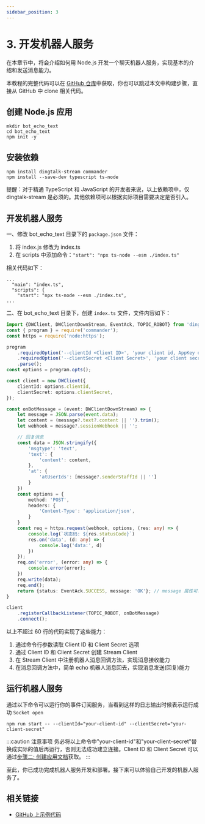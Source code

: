 ```yaml
---
sidebar_position: 3
---
```


# 3. 开发机器人服务

在本章节中，将会介绍如何用 Node.js 开发一个聊天机器人服务，实现基本的介绍和发送消息能力。

本教程的完整代码可以在 [GitHub 仓库](https://github.com/open-dingtalk/dingtalk-tutorial-nodejs)中获取，你也可以跳过本文中构建步骤，直接从 GitHub 中 clone 相关代码。

## 创建 Node.js 应用

```shell
mkdir bot_echo_text
cd bot_echo_text
npm init -y
```

## 安装依赖

```shell
npm install dingtalk-stream commander
npm install --save-dev typescript ts-node
```

提醒：对于精通 TypeScript 和 JavaScript 的开发者来说，以上依赖项中，仅 dingtalk-stream 是必须的。其他依赖项可以根据实际项目需要决定是否引入。

## 开发机器人服务

一、修改 bot_echo_text 目录下的 `package.json` 文件：

1. 将 index.js 修改为 index.ts
2. 在 scripts 中添加命令：`"start": "npx ts-node --esm ./index.ts"`

相关代码如下：
```text {2,4} title="package.json"
...
  "main": "index.ts",
  "scripts": {
    "start": "npx ts-node --esm ./index.ts",
...
```

二、在 bot_echo_text 目录下，创建 `index.ts` 文件，文件内容如下：

```typescript title="index.ts" {16-49} showLineNumbers
import {DWClient, DWClientDownStream, EventAck, TOPIC_ROBOT} from 'dingtalk-stream';
const { program } = require('commander');
const https = require('node:https');

program
    .requiredOption('--clientId <Client ID>', 'your client id, AppKey or SuiteKey')
    .requiredOption('--clientSecret <Client Secret>', 'your client secret, AppSecret or SuiteSecret')
    .parse();
const options = program.opts();

const client = new DWClient({
    clientId: options.clientId,
    clientSecret: options.clientSecret,
});

const onBotMessage = (event: DWClientDownStream) => {
    let message = JSON.parse(event.data);
    let content = (message?.text?.content || '').trim();
    let webhook = message?.sessionWebhook || '';

    // 回复消息
    const data = JSON.stringify({
        'msgtype': 'text',
        'text': {
            'content': content,
        },
        'at': {
            'atUserIds': [message?.senderStaffId || '']
        }
    })
    const options = {
        method: 'POST',
        headers: {
            'Content-Type': 'application/json',
        }
    }
    const req = https.request(webhook, options, (res: any) => {
        console.log(`状态码: ${res.statusCode}`)
        res.on('data', (d: any) => {
            console.log('data:', d)
        })
    });
    req.on('error', (error: any) => {
        console.error(error);
    })
    req.write(data);
    req.end();
    return {status: EventAck.SUCCESS, message: 'OK'}; // message 属性可以是任意字符串；
}

client
    .registerCallbackListener(TOPIC_ROBOT, onBotMessage)
    .connect();
```

以上不超过 60 行的代码实现了这些能力：
1. 通过命令行参数读取 Client ID 和 Client Secret 选项
2. 通过 Client ID 和 Client Secret 创建 Stream Client
3. 在 Stream Client 中注册机器人消息回调方法，实现消息接收能力
4. 在消息回调方法中，简单 echo 机器人消息回去，实现消息发送(回复)能力

## 运行机器人服务

通过以下命令可以运行你的事件订阅服务，当看到这样的日志输出时候表示运行成功 `Socket open`

```shell
npm run start -- --clientId="your-client-id" --clientSecret="your-client-secret"
```

:::caution 注意事项
务必将以上命令中"your-client-id"和"your-client-secret"替换成实际的值后再运行，否则无法成功建立连接。Client ID 和 Client Secret 可以通过[步骤二: 创建应用文档](create-bot)获取。
:::

至此，你已成功完成机器人服务开发和部署。接下来可以体验自己开发的机器人服务了。

## 相关链接

* [GitHub 上示例代码](https://github.com/open-dingtalk/dingtalk-tutorial-nodejs)